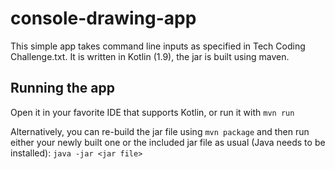 # console-drawing-app
This simple app takes command line inputs as specified in Tech Coding Challenge.txt. It is written in Kotlin (1.9), the jar is built using maven.

## Running the app
Open it in your favorite IDE that supports Kotlin, or run it with ```mvn run```

Alternatively, you can re-build the jar file using ```mvn package``` and then run either your newly built one or the included jar file as usual (Java needs to be installed): ```java -jar <jar file>```
